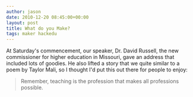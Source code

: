 ```yaml
---
author: jason
date: 2010-12-20 08:45:00+00:00
layout: post
title: What do you Make?
tags: maker hackedu
---
```


At Saturday's commencement, our speaker, Dr. David Russell, the new commissioner for higher education in Missouri, gave an address that included lots of goodies.  He also lifted a story that we quite similar to a poem by Taylor Mali, so I thought I'd put this out there for people to enjoy:

>Remember, teaching is the profession that makes all professions possible.
